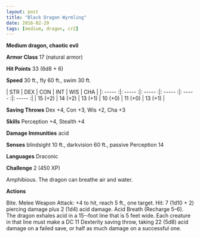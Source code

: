 ```yaml
---
layout: post
title: "Black Dragon Wyrmling"
date: 2016-02-29
tags: [medium, dragon, cr2]
---
```


**Medium dragon, chaotic evil**

**Armor Class** 17 (natural armor)

**Hit Points** 33 (6d8 + 6)

**Speed** 30 ft., fly 60 ft., swim 30 ft.

|   STR   |   DEX   |   CON   |   INT   |   WIS   |   CHA   |
|: ----- :|: ----- :|: ----- :|: ----- :|: ----- :|: ----- :|
| 15 (+2) | 14 (+2) | 13 (+1) | 10 (+0) | 11 (+0) | 13 (+1) |

**Saving Throws** Dex +4, Con +3, Wis +2, Cha +3 

**Skills** Perception +4, Stealth +4 

**Damage Immunities** acid 

**Senses** blindsight 10 ft., darkvision 60 ft., passive Perception 14 

**Languages** Draconic 

**Challenge** 2 (450 XP)

 Amphibious. The dragon can breathe air and water. 

**Actions** 

Bite. Melee Weapon Attack: +4 to hit, reach 5 ft., one target. Hit: 7 (1d10 + 2) piercing damage plus 2 (1d4) acid damage. Acid Breath (Recharge 5–6). The dragon exhales acid in a 15-­‐foot line that is 5 feet wide. Each creature in that line must make a DC 11 Dexterity saving throw, taking 22 (5d8) acid damage on a failed save, or half as much damage on a successful one.